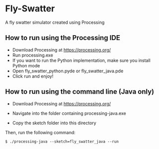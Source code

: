 # Fly-Swatter
A fly swatter simulator created using Processing

## How to run using the Processing IDE
- Download Processing at https://processing.org/
- Run processing.exe
- If you want to run the Python implementation, make sure you install Python mode
- Open fly_swatter_python.pyde or fly_swatter_java.pde
- Click run and enjoy!

## How to run using the command line (Java only)

- Download Processing at https://processing.org/

- Navigate into the folder containing processing-java.exe

- Copy the sketch folder into this directory

Then, run the following command:

    $ ./processing-java --sketch=fly_swatter_java --run
